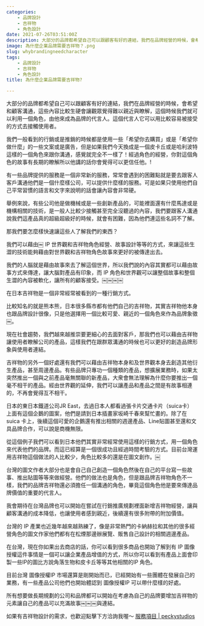 ```yaml
---
categories:
    - 品牌設計
    - 吉祥物
    - 角色設計
date: 2021-07-26T03:51:00Z
description: 大部分的品牌都希望自己可以跟顧客有好的連結，我們在品牌經營的時候，會希望和顧客溝通，這些內容比較生硬會讓觀眾覺得難以親近與瞭解，這個時候我們就可以利用一個角色，由他來成為品牌的代言人。這個代言人它可以用比較容易被接受的方式去接觸使用者。
image: 為什麼企業品牌需要吉祥物？.png
slug: whybrandingneedcharacter
tags:
    - 品牌設計
    - 吉祥物
    - 角色設計
title: 為什麼企業品牌需要吉祥物?

---
```

[](為什麼企業品牌需要吉祥物？.png)

大部分的品牌都希望自己可以跟顧客有好的連結，我們在品牌經營的時候，會希望和顧客溝通，這些內容比較生硬會讓觀眾覺得難以親近與瞭解，這個時候我們就可以利用一個角色，由他來成為品牌的代言人。這個代言人它可以用比較容易被接受的方式去接觸使用者。

我們一般看到的行銷或是推銷的時候都是使用一些「希望你去購買」或是「希望你做什麼」的一些文案或是廣告，但是如果我們今天換成是一個皮卡丘或是哈利波特這樣的一個角色來跟你溝通，感覺就完全不一樣了！經過角色的經營，你對這個角色的故事有長期的瞭解所以他講的話你會覺得可以更信任他。!

有一些品牌提供的服務是一個非常新的服務，常常會遇到的困難點就是要去跟客人客戶溝通他們是一個什麼樣公司，可以提供什麼樣的服務。可是如果只使用他們自己平常習慣的語言和文字來說明的話會讓內容會非常硬。

舉例來說，有些公司他是做機械或是一些創新產品的，可能裡面還有什麼馬達或是機構相關的技術，是一般人比較少接觸甚至完全沒聽過的內容，我們要跟客人溝通說我們這產品真的超級超級好的時候，就會有困難，因為他們連這些名詞不了解。

那我們要怎麼樣快速讓這些人了解我們的東西？

我們可以藉由￼ IP 世界觀和吉祥物角色經營、故事設計等等的方式，來讓這些生澀的技術能夠藉由對世界觀和吉祥物角色故事來更好的被傳達出去。

我們的人腦就是藉由故事來去了解這個世界，所以我們說的內容其實都可以藉由故事方式來傳達，讓大腦對產品有印象，而 IP 角色和世界觀可以讓整個故事和整個生澀的內容被軟化，讓所有的顧客接受。￼￼￼￼

在日本吉祥物是一個非常經常被看到的一種行銷方式。

比較知名的就是熊本熊，日本很多縣市都有他們自己的吉祥物，其實吉祥物他本身也跟品牌設計很像，只是他選擇用一個比較可愛、親近的一個角色來作為品牌象徵￼。

現在社會趨勢，我們越來越推崇要更細心的去面對客戶，那我們也可以藉由吉祥物讓使用者瞭解公司的產品，這樣我們在跟群眾溝通的時候也可以更好的創造品牌形象與使用者連結。

吉祥物的另外一個好處還有我們可以藉由吉祥物本身和及世界觀本身去創造其他衍生產品，甚至周邊產品。有些品牌只專功一個種類的產品，想擴展業務時，如果太突然推出一個與之前產品毫無關聯的新產品，大衆會無法理解為什麼你要推出一個毫不相干的產品。經由世界觀的延伸，我們可以讓產品和產品之間是有故事相連的，不再會覺得互不相干。

日本的東日本鐵道公司JR East，去過日本人都看過張卡片交通卡片（suica卡）上面有這個企鵝的圖案，他們是請到日本插畫家坂崎千春來幫忙畫的。除了在 suica 卡上，後續這個可愛的企鵝還有推出相關的週邊產品、Line貼圖甚至還和文具品牌合作，可以說是商機無限。

從這個例子我們可以看到日本他們其實非常經常使用這樣的行銷方式，用一個角色來代表他們的品牌。而這已經算是一個很成功且經過時間考驗的方式。目前台灣運用吉祥物這個做法的人比較少，角色比較多的還是在圖文創作。￼

台灣的圖文作者大部分也是會自己自己創造一個角色然後在自己的平台寫一些故事、推出貼圖等等來做經營。他們的做法也是角色，但是跟品牌吉祥物角色不一樣，我們的品牌吉祥物還必須擔任一個溝通的角色，畢竟這個角色他是要來傳達品牌價值的重要的代言人。

我會期待在台灣品牌也可以開始在嘗試在行銷推廣規劃裡面新增吉祥物經營，讓與顧客溝通的成本降低，也讓使用者感到親近，後續還有很多附帶的附加價值。

台灣的 IP 產業也近幾年越來越熟練了，像是非常熱門的卡納赫拉和其他的很多經營角色的圖文作家他們都有在松煙那邊辦展覽、販售自己設計的相關週邊產品。

在台灣，現在你如果出去商店的話，你可以看到很多商品也開始了解到有 IP 圖像授權這件事情是一個可以讓企業產品增值的方式，所以你可以看到有產品上面會印製一些IP的圖比方說角落生物和皮卡丘等等其他相關的IP 角色。

目前台灣 圖像授權IP 市場還算是剛開始而已，已經開始有一些團體在發展自己的業務，有一些產品公司他們也開始體認到 圖像授權IP 可以帶什麼樣的好處。

所有想要做長期規劃的公司和品牌都可以開始在考慮為自己的品牌要增加吉祥物的元素讓自己的產品可以充滿故事￼￼￼與連結。

如果有吉祥物設計的需求，也歡迎點擊下方洽詢我喔～
[服務項目 | peckystudios](https://peckyhsieh.wixsite.com/peckystudiosservice)